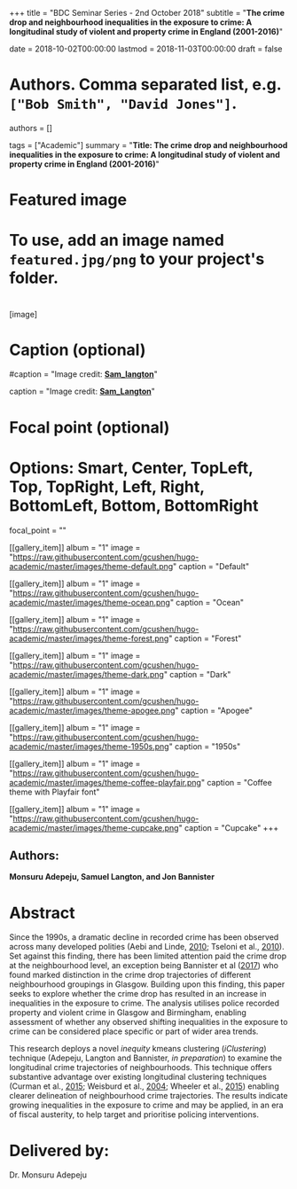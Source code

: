 +++
title = "BDC Seminar Series - 2nd October 2018"
subtitle = "**The crime drop and neighbourhood inequalities in the exposure to crime: A longitudinal study of violent and property crime in England (2001-2016)**"

date = 2018-10-02T00:00:00
lastmod = 2018-11-03T00:00:00
draft = false

# Authors. Comma separated list, e.g. `["Bob Smith", "David Jones"]`.
authors = []

tags = ["Academic"]
summary = "**Title: The crime drop and neighbourhood inequalities in the exposure to crime: A longitudinal study of violent and property crime in England (2001-2016)**"

# Featured image
# To use, add an image named `featured.jpg/png` to your project's folder. 

# 
 [image]
   # Caption (optional)
   #caption = "Image credit: [**Sam_langton**](https://unsplash.com/photos/CpkOjOcXdUY)"
 
 caption = "Image credit: [**Sam_Langton**](https://github.com/geoMADE/mons_Website/blob/master/content/post/getting-started/featured.jpg)"
 
  # Focal point (optional)
  # Options: Smart, Center, TopLeft, Top, TopRight, Left, Right, BottomLeft, Bottom, BottomRight
  focal_point = ""

[[gallery_item]]
album = "1"
image = "https://raw.githubusercontent.com/gcushen/hugo-academic/master/images/theme-default.png"
caption = "Default"

[[gallery_item]]
album = "1"
image = "https://raw.githubusercontent.com/gcushen/hugo-academic/master/images/theme-ocean.png"
caption = "Ocean"

[[gallery_item]]
album = "1"
image = "https://raw.githubusercontent.com/gcushen/hugo-academic/master/images/theme-forest.png"
caption = "Forest"

[[gallery_item]]
album = "1"
image = "https://raw.githubusercontent.com/gcushen/hugo-academic/master/images/theme-dark.png"
caption = "Dark"

[[gallery_item]]
album = "1"
image = "https://raw.githubusercontent.com/gcushen/hugo-academic/master/images/theme-apogee.png"
caption = "Apogee"

[[gallery_item]]
album = "1"
image = "https://raw.githubusercontent.com/gcushen/hugo-academic/master/images/theme-1950s.png"
caption = "1950s"

[[gallery_item]]
album = "1"
image = "https://raw.githubusercontent.com/gcushen/hugo-academic/master/images/theme-coffee-playfair.png"
caption = "Coffee theme with Playfair font"

[[gallery_item]]
album = "1"
image = "https://raw.githubusercontent.com/gcushen/hugo-academic/master/images/theme-cupcake.png"
caption = "Cupcake"
+++

## **Authors:**
**Monsuru Adepeju, Samuel Langton, and Jon Bannister**

# Abstract 

Since the 1990s, a dramatic decline in recorded crime has been observed across many developed polities (Aebi and Linde, [2010](https://link.springer.com/article/10.1007/s10610-010-9130-y); Tseloni et al., [2010](https://journals.sagepub.com/doi/abs/10.1177/1477370810367014)). Set against this finding, there has been limited attention paid the crime drop at the neighbourhood level, an exception being Bannister et al ([2017](https://academic.oup.com/bjc/article/58/1/177/3102956)) who found marked distinction in the crime drop trajectories of different neighbourhood groupings in Glasgow. Building upon this finding, this paper seeks to explore whether the crime drop has resulted in an increase in inequalities in the exposure to crime. The analysis utilises police recorded property and violent crime in Glasgow and Birmingham, enabling assessment of whether any observed shifting inequalities in the exposure to crime can be considered place specific or part of wider area trends.

This research deploys a novel *inequity* kmeans clustering (*iClustering*) technique (Adepeju, Langton and Bannister, *in preparation*) to examine the longitudinal crime trajectories of neighbourhoods. This technique offers substantive advantage over existing longitudinal clustering techniques (Curman et al., [2015](https://link.springer.com/article/10.1007/s10940-014-9228-3); Weisburd et al., [2004](https://onlinelibrary.wiley.com/doi/abs/10.1111/j.1745-9125.2004.tb00521.x); Wheeler et al., [2015](https://link.springer.com/article/10.1007/s10940-015-9268-3)) enabling clearer delineation of neighbourhood crime trajectories. The results indicate growing inequalities in the exposure to crime and may be applied, in an era of fiscal austerity, to help target and prioritise policing interventions.


# Delivered by:
Dr. Monsuru Adepeju







